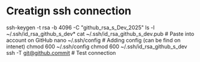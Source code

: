 # Creatign ssh connection

ssh-keygen -t rsa -b 4096 -C "github_rsa_s_Dev_2025"
ls -l ~/.ssh/id_rsa_github_s_dev*
cat ~/.ssh/id_rsa_github_s_dev.pub                     # Paste into account on GitHub
nano ~/.ssh/config                                    # Adding config (can be find on intenet)
chmod 600 ~/.ssh/config
chmod 600 ~/.ssh/id_rsa_github_s_dev
ssh -T git@github.commit                            # Test connection